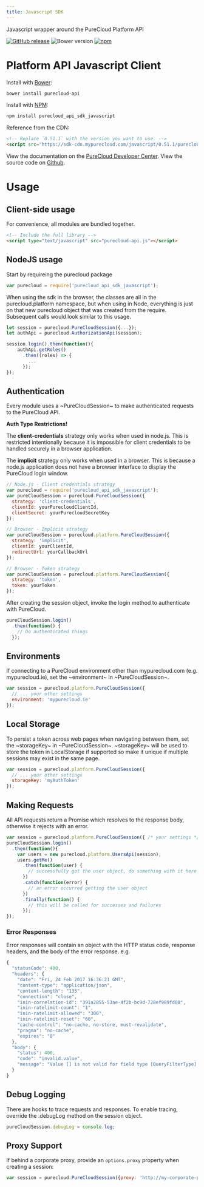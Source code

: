 ```yaml
---
title: Javascript SDK
---
```

Javascript wrapper around the PureCloud Platform API

[![GitHub release](https://img.shields.io/github/release/mypurecloud/purecloud_api_sdk_javascript.svg)]()
![Bower version](https://img.shields.io/bower/v/purecloud-api.svg)
[![npm](https://img.shields.io/npm/v/purecloud_api_sdk_javascript.svg)](https://www.npmjs.com/package/purecloud_api_sdk_javascript)

# Platform API Javascript Client

Install with [Bower](http://bower.io):

~~~sh
bower install purecloud-api
~~~

Install with [NPM](https://www.npmjs.com/package/purecloud_api_sdk_javascript):

~~~sh
npm install purecloud_api_sdk_javascript
~~~

Reference from the CDN:

~~~html
<!-- Replace `0.51.1` with the version you want to use. -->
<script src="https://sdk-cdn.mypurecloud.com/javascript/0.51.1/purecloud-api.min.js"></script>
~~~

View the documentation on the [PureCloud Developer Center](https://developer.mypurecloud.com/api/rest/client-libraries/javascript/latest/).
View the source code on [Github](https://github.com/MyPureCloud/purecloud_api_sdk_javascript).

# Usage

## Client-side usage

For convenience, all modules are bundled together.

~~~ html
<!-- Include the full library -->
<script type="text/javascript" src="purecloud-api.js"></script>

~~~

## NodeJS usage

Start by requireing the purecloud package

~~~ js
var purecloud = require('purecloud_api_sdk_javascript');
~~~

When using the sdk in the browser, the classes are all in the purecloud.platform namespace, but when using in Node, everything is just on that new purecloud object that was created from the require. Subsequent calls would look similar to this usage.

~~~ js
let session = purecloud.PureCloudSession({...});
let authApi = purecloud.AuthorizationApi(session);

session.login().then(function(){
    authApi.getRoles()
      .then((roles) => {
        ...
      });
});
~~~

## Authentication

Every module uses a ~PureCloudSession~ to make authenticated requests to the PureCloud API.

**Auth Type Restrictions!**

The **client-credentials** strategy only works when used in node.js. This is restricted intentionally because it is impossible for client credentials to be handled securely in a browser application.

The **implicit** strategy only works when used in a browser. This is because a node.js application does not have a browser interface to display the PureCloud login window.

~~~js
// Node.js - Client credentials strategy
var purecloud = require('purecloud_api_sdk_javascript');
var pureCloudSession = purecloud.PureCloudSession({
  strategy: 'client-credentials',
  clientId: yourPurecloudClientId,
  clientSecret: yourPurecloudSecretKey
});

// Browser - Implicit strategy
var pureCloudSession = purecloud.platform.PureCloudSession({
  strategy: 'implicit',
  clientId: yourClientId,
  redirectUrl: yourCallbackUrl
});

// Browser - Token strategy
var pureCloudSession = purecloud.platform.PureCloudSession({
  strategy: 'token',
  token: yourToken
});
~~~

After creating the session object, invoke the login method to authenticate with PureCloud.

~~~js
pureCloudSession.login()
  .then(function() {
    // Do authenticated things
  });
~~~

## Environments
If connecting to a PureCloud environment other than mypurecloud.com (e.g. mypurecloud.ie), set the ~environment~ in ~PureCloudSession~.

~~~js
var session = purecloud.platform.PureCloudSession({
  // ... your other settings
  environment: 'mypurecloud.ie'
});
~~~

## Local Storage
To persist a token across web pages when navigating between them, set the ~storageKey~ in ~PureCloudSession~.
~storageKey~ will be used to store the token in LocalStorage if supported so make it unique if multiple sessions may exist in the same page.

~~~js
var session = purecloud.platform.PureCloudSession({
  // ... your other settings
  storageKey: 'myAuthToken'
});
~~~

## Making Requests

All API requests return a Promise which resolves to the response body,
otherwise it rejects with an error.

~~~js
var session = purecloud.platform.PureCloudSession({ /* your settings */ });
pureCloudSession.login()
  .then(function(){
    var users = new purecloud.platform.UsersApi(session);
    users.getMe()
      .then(function(user) {
        // successfully got the user object, do something with it here
      })
      .catch(function(error) {
        // an error occurred getting the user object
      })
      .finally(function() {
        // this will be called for successes and failures
      });
});
~~~

### Error Responses

Error responses will contain an object with the HTTP status code, response headers, and the body of the error response.  e.g.

~~~ js
{
  "statusCode": 400,
  "headers": {
    "date": "Fri, 24 Feb 2017 16:36:21 GMT",
    "content-type": "application/json",
    "content-length": "135",
    "connection": "close",
    "inin-correlation-id": "391a2855-53ae-4f2b-bc9d-728ef989fd08",
    "inin-ratelimit-count": "1",
    "inin-ratelimit-allowed": "300",
    "inin-ratelimit-reset": "60",
    "cache-control": "no-cache, no-store, must-revalidate",
    "pragma": "no-cache",
    "expires": "0"
  },
  "body": {
    "status": 400,
    "code": "invalid.value",
    "message": "Value [] is not valid for field type [QueryFilterType]. Allowable values are: and, or"
  }
}
~~~

## Debug Logging

There are hooks to trace requests and responses.  To enable tracing, override the .debugLog method on the session object.

~~~js
pureCloudSession.debugLog = console.log;
~~~

## Proxy Support

If behind a corporate proxy, provide an ```options.proxy``` property when creating a session:

~~~js
var session = purecloud.PureCloudSession({proxy: 'http://my-corporate-proxy:1080'})
~~~
